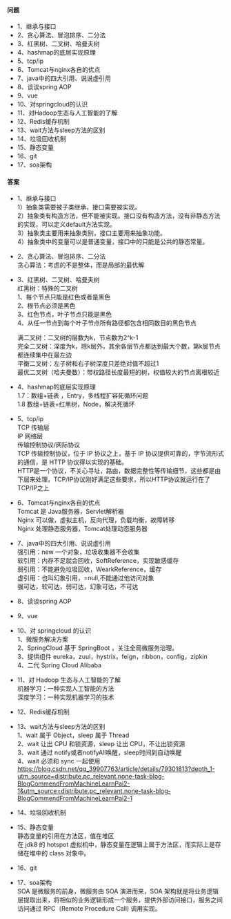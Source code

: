 #### 问题
+ 1、继承与接口
+ 2、贪心算法、冒泡排序、二分法
+ 3、红黑树、二叉树、哈曼夫树
+ 4、hashmap的底层实现原理
+ 5、tcp/ip
+ 6、Tomcat与nginx各自的优点
+ 7、java中的四大引用、说说虚引用
+ 8、谈谈spring AOP
+ 9、vue
+ 10、对springcloud的认识
+ 11、对Hadoop生态与人工智能的了解
+ 12、Redis缓存机制
+ 13、wait方法与sleep方法的区别
+ 14、垃圾回收机制
+ 15、静态变量
+ 16、git
+ 17、soa架构


#### 答案 

+ 1、继承与接口  
1）抽象类需要被子类继承，接口需要被实现。  
2）抽象类有构造方法，但不能被实现。接口没有构造方法，没有非静态方法的实现，可以定义default方法实现。  
3）抽象类主要用来抽象类别，接口主要用来抽象功能。  
4）抽象类中的变量可以是普通变量，接口中的只能是公共的静态常量。  


+ 2、贪心算法、冒泡排序、二分法  
贪心算法：考虑的不是整体，而是局部的最优解  


+ 3、红黑树、二叉树、哈曼夫树  
  红黑树：特殊的二叉树  
  1、每个节点只能是红色或者是黑色  
  2、根节点必须是黑色  
  3、红色节点，叶子节点只能是黑色  
  4、从任一节点到每个叶子节点所有路径都包含相同数目的黑色节点  

  满二叉树：二叉树的层数为k，节点数为2^k-1  
  完全二叉树：深度为k，除k层外，其余各层节点都达到最大个数，第k层节点都连续集中在最左边  
  平衡二叉树：左子树和右子树深度只差绝对值不超过1  
  最优二叉树（哈夫曼数）：带权路径长度最短的树，权值较大的节点离根较近  

+ 4、hashmap的底层实现原理  
  1.7：数组+链表 ，Entry，多线程扩容死循环问题  
  1.8 数组+链表+红黑树，Node，解决死循环  

+ 5、tcp/ip  
  TCP 传输层  
  IP 网络层  
  传输控制协议/网际协议  
  TCP 传输控制协议，位于 IP 协议之上，基于 IP 协议提供可靠的，字节流形式的通信，是 HTTP 协议得以实现的基础。  
  HTTP是一个协议，不关心寻址，路由，数据完整性等传输细节，这些都是由下层来处理，TCP/IP协议刚好满足这些要求，所以HTTP协议就运行在了TCP/IP之上  

+ 6、Tomcat与nginx各自的优点  
  Tomcat 是 Java服务器，Servlet解析器  
  Nginx 可以做，虚拟主机，反向代理，负载均衡，故障转移  
  Nginx 处理静态服务器，Tomcat处理动态服务器  


+ 7、java中的四大引用、说说虚引用  
强引用：new 一个对象，垃圾收集器不会收集  
软引用：内存不足就会回收，SoftReference，实现敏感缓存  
弱引用：不能避免垃圾回收，WearkReference，缓存  
虚引用：也叫幻象引用，=null,不能通过他访问对象  
强可达，软可达，弱可达，幻象可达，不可达 


+ 8、谈谈spring AOP  

+ 9、vue  
+ 10、对 springcloud 的认识  
1、微服务解决方案  
2、SpringCloud 基于 SpringBoot ，关注全局微服务治理。  
3、提供组件 eureka，zuul，hystrix，feign，ribbon，config，zipkin  
4、二代 Spring Cloud Alibaba  



+ 11、对 Hadoop 生态与人工智能的了解  
机器学习：一种实现人工智能的方法  
深度学习：一种实现机器学习的技术     


+ 12、Redis缓存机制  


+ 13、wait方法与sleep方法的区别  
1、wait 属于 Object，sleep 属于 Thread  
2、wait 让出 CPU 和锁资源，sleep 让出 CPU，不让出锁资源  
3、wait 通过 notify或者notifyAll唤醒，sleep时间到自动唤醒  
4、wait 必须和 sync 一起使用  
https://blog.csdn.net/qq_39907763/article/details/79301813?depth_1-utm_source=distribute.pc_relevant.none-task-blog-BlogCommendFromMachineLearnPai2-1&utm_source=distribute.pc_relevant.none-task-blog-BlogCommendFromMachineLearnPai2-1   

+ 14、垃圾回收机制  


+ 15、静态变量  
静态变量的引用在方法区，值在堆区  
在 jdk8 的 hotspot 虚拟机中，静态变量在逻辑上属于方法区，而实际上是存储在堆中的 class 对象中。  

+ 16、git  


+ 17、soa架构  
SOA 是微服务的前身，微服务由 SOA 演进而来，SOA 架构就是将业务逻辑层提取出来，将相似的业务逻辑形成一个服务，提供外部访问接口，服务之间访问通过 RPC（Remote Procedure Call) 调用实现。  
